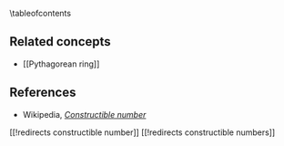 
\tableofcontents

## Related concepts

* [[Pythagorean ring]]

## References

* Wikipedia, *[Constructible number](https://en.wikipedia.org/wiki/Constructible_number)*

[[!redirects constructible number]]
[[!redirects constructible numbers]]